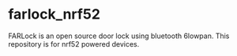 # farlock_nrf52
FARLock is an open source door lock using bluetooth 6lowpan. This repository is for nrf52 powered devices.
